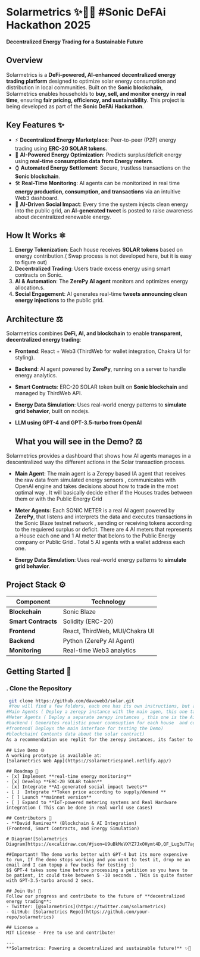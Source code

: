 
# Solarmetrics ✨🏡🌌 #Sonic DeFAi Hackathon 2025

**Decentralized Energy Trading for a Sustainable Future**

## Overview
Solarmetrics is a **DeFi-powered, AI-enhanced decentralized energy trading platform** designed to optimize solar energy consumption and distribution in local communities. Built on the **Sonic blockchain**, Solarmetrics enables households to **buy, sell, and monitor energy in real time**, ensuring **fair pricing, efficiency, and sustainability**. This project is being developed as part of the **Sonic DeFAi Hackathon**.

## Key Features ✨
- ⚡ **Decentralized Energy Marketplace**: Peer-to-peer (P2P) energy trading using **ERC-20 SOLAR tokens**.
- 🔄 **AI-Powered Energy Optimization**: Predicts surplus/deficit energy using **real-time consumption data from Energy meters**.
- ⌚ **Automated Energy Settlement**: Secure, trustless transactions on the **Sonic blockchain**.
- 🛠 **Real-Time Monitoring**: AI agents can be monitorized in real time **energy production, consumption, and transactions** via an intuitive Web3 dashboard.
- 🔗 **AI-Driven Social Impact**: Every time the system injects clean energy into the public grid, an **AI-generated tweet** is posted to raise awareness about decentralized renewable energy.

## How It Works ⚛
1. **Energy Tokenization**: Each house receives **SOLAR tokens** based on energy contribution.( Swap process is not developed here, but it is easy to figure out)
2. **Decentralized Trading**: Users trade excess energy using smart contracts on Sonic.
3. **AI & Automation**: The **ZerePy AI agent** monitors and optimizes energy allocation.s.
4. **Social Engagement**: AI generates real-time **tweets announcing clean energy injections** to the public grid.

## Architecture ⚖️
Solarmetrics combines **DeFi, AI, and blockchain** to enable **transparent, decentralized energy trading**:
- **Frontend**: React + Web3 (ThirdWeb for wallet integration, Chakra UI for styling).
- **Backend**: AI agent powered by **ZerePy**, running on a server to handle energy analytics.
- **Smart Contracts**: ERC-20 SOLAR token built on **Sonic blockchain** and managed by ThirdWeb API.
- **Energy Data Simulation**: Uses real-world energy patterns to **simulate grid behavior**, built on nodejs.
- **LLM using GPT-4 and GPT-3.5-turbo from OpenAI**

  ## What you will see in the Demo? ⚖️
Solarmetrics provides a dashboard that shows how AI agents manages in a descentralized way the different actions in the Solar transaction process.
- **Main Agent**: The main agent is a Zerepy based IA agent that receives the raw data from simulated energy sensors , communicates with OpenAI engine and takes decisions about how to trade in the most optimal way . It will basically decide either if the Houses trades between them or with the Public Energy Grid
- **Meter Agents**: Each SONIC METER is a real AI agent powered by **ZerePy**, that listens and interprets the data and executes transactions in the Sonic Blaze testnet network , sending or receiving tokens according to the requiered surplus or deficit. There are 4 AI meters that represents a House each one and 1 AI meter that belons to the Public Energy company or Public Grid . Total 5 AI agents with a wallet address each one.

- **Energy Data Simulation**: Uses real-world energy patterns to **simulate grid behavior**.

## Project Stack ⚙️
| Component | Technology |
|-----------|------------|
| **Blockchain** | Sonic Blaze |
| **Smart Contracts** | Solidity (ERC-20) |
| **Frontend** | React, ThirdWeb, MUI/Chakra UI |
| **Backend** | Python (ZerePy AI Agent) | Node JS for simulating sensor inputs
| **Monitoring** | Real-time Web3 analytics |

## Getting Started 🚀
### . Clone the Repository
```bash
 git clone https://github.com/davoweb3/solar.git
 #You will find a few folders, each one has its own instructions, but as a tip:
#Main Agents ( Deploy a zerepy instance with the main agen, this one takes decisions about energy trading)
#Meter Agents ( Deploy a separate zerepy instances , this one is the Ai agents that process the transaction on sonic)
#backend ( Generates realistic power conmsuption for each house  and connects to the frontend)
#frontend( Deploys the main interface for testing the Demo)
#blockchain( Contents data about the solar contract)
As a recommendation use replit for the zerepy instances, its faster to deploy! 
```
```
## Live Demo 🌐
A working prototype is available at:
[Solarmetrics Web App](https://solarmetricspanel.netlify.app/)

## Roadmap 👀
- [x] Implement **real-time energy monitoring**
- [x] Develop **ERC-20 SOLAR token**
- [x] Integrate **AI-generated social impact tweets**
- [ ]  Integrate **Token price according to supply/demand **
- [ ] Launch **mainnet version**
- [ ] Expand to **IoT-powered metering systems and Real Hardware integration ( This can be done in real world use cases)

## Contributors 💪
- **David Ramirez** (Blockchain & AI Integration)
(Frontend, Smart Contracts, and Energy Simulation)

# Diagram![Solarmetrics Diagram]https://excalidraw.com/#json=U9uBkMeVXYZ7JxOHymt4D,QF_Lug3uT7agX39285TUnQ

##Important! The demo works better with GPT-4 but its more expensive to run, If fhe demo stops working and you want to test it, drop me an email and I can topup a few bucks for testing :)
$$ GPT-4 takes some time before processing a petition so you have to be patient, it could take between 5 -10 seconds . THis is quite faster with GPT-3.5-turbo around 2 secs.

## Join Us! 🌟
Follow our progress and contribute to the future of **decentralized energy trading**:
- Twitter: [@solarmetrics](https://twitter.com/solarmetrics)
- GitHub: [Solarmetrics Repo](https://github.com/your-repo/solarmetrics)

## License ⚖️
MIT License - Free to use and contribute!

---
**Solarmetrics: Powering a decentralized and sustainable future!** ✨🚀

